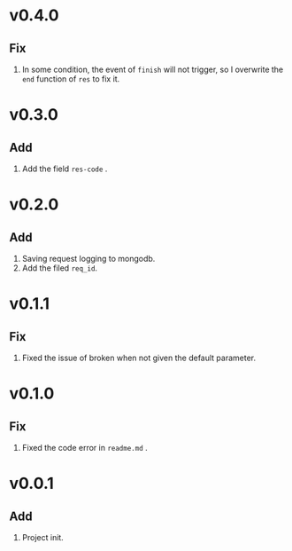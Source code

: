 # v0.4.0
## Fix
1. In some condition, the event of `finish` will not trigger, so I overwrite the `end` function of `res` to fix it.

# v0.3.0
## Add
1. Add the field `res-code` .

# v0.2.0
## Add
1. Saving request logging to mongodb.
2. Add the filed `req_id`.

# v0.1.1
## Fix
1. Fixed the issue of broken when not given the default parameter.

# v0.1.0
## Fix
1. Fixed the code error in `readme.md` .

# v0.0.1
## Add
1. Project init.
